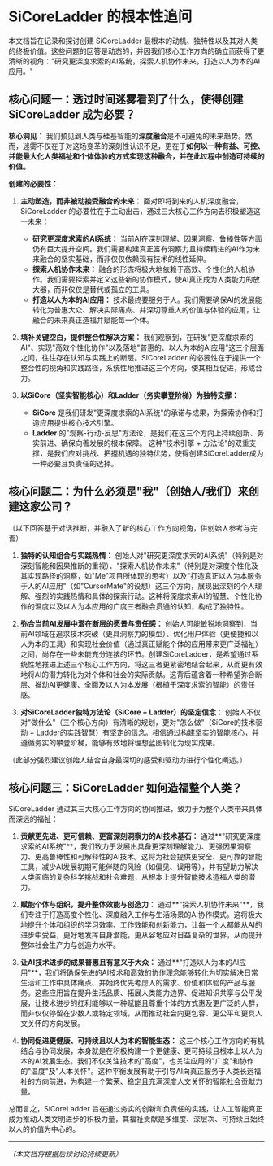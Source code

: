 # SiCoreLadder 的根本性追问

本文档旨在记录和探讨创建 SiCoreLadder 最根本的动机、独特性以及其对人类的终极价值。这些问题的回答是动态的，并因我们核心工作方向的确立而获得了更清晰的视角："研究更深度求索的AI系统，探索人机协作未来，打造以人为本的AI应用。"

## 核心问题一：透过时间迷雾看到了什么，使得创建 SiCoreLadder 成为必要？

**核心洞见：** 我们预见到人类与硅基智能的**深度融合**是不可避免的未来趋势。然而，迷雾不仅在于对这场变革的深刻性认识不足，更在于**如何以一种有益、可控、并能最大化人类福祉和个体体验的方式实现这种融合，并在此过程中创造可持续的价值。**

**创建的必要性：**

1.  **主动塑造，而非被动接受融合的未来：**
    面对即将到来的人机深度融合，SiCoreLadder 的必要性在于主动出击，通过三大核心工作方向去积极塑造这一未来：
    *   **研究更深度求索的AI系统：** 当前AI在深刻理解、因果洞察、鲁棒性等方面仍有巨大提升空间。我们需要构建真正富有洞察力且持续精进的AI作为未来融合的坚实基础，而非仅仅依赖现有技术的线性延伸。
    *   **探索人机协作未来：** 融合的形态将极大地依赖于高效、个性化的人机协作。我们需要探索并定义这些新的协作模式，使AI真正成为人类能力的放大器，而非仅仅是替代或孤立的工具。
    *   **打造以人为本的AI应用：** 技术最终要服务于人。我们需要确保AI的发展能转化为普惠大众、解决实际痛点、并深切尊重人的价值与体验的应用，让融合的未来真正造福并赋能每一个体。

2.  **填补关键空白，提供整合性解决方案：**
    我们观察到，在研发"更深度求索的AI"、实现"高效个性化协作"以及落地"普惠的、以人为本的AI应用"这三个层面之间，往往存在认知与实践上的断层。SiCoreLadder 的必要性在于提供一个整合性的视角和实践路径，系统性地推进这三个方向，使其相互促进，形成合力。

3.  **以SiCore（坚实智能核心）和Ladder（务实攀登阶梯）为独特支撑：**
    *   **SiCore** 是我们研发"更深度求索的AI系统"的承诺与成果，为探索协作和打造应用提供核心技术引擎。
    *   **Ladder** 的"观察-行动-反思"方法论，是我们在这三个方向上持续创新、务实前进、确保向善发展的根本保障。
    这种"技术引擎 + 方法论"的双重支撑，是我们应对挑战、把握机遇的独特优势，使得创建SiCoreLadder成为一种必要且负责任的选择。

## 核心问题二：为什么必须是"我"（创始人/我们）来创建这家公司？

（以下回答基于对话推断，并融入了新的核心工作方向视角，供创始人参考与完善）

1.  **独特的认知组合与实践热情：**
    创始人对"研究更深度求索的AI系统"（特别是对深刻智能和因果推断的重视）、"探索人机协作未来"（特别是对深度个性化及其实现路径的洞察，如"Me"项目所体现的思考）以及"打造真正以人为本服务于人的AI应用"（如"CursorMate"的设想）这三个方向，展现出深刻的个人理解、强烈的实践热情和具体的探索行动。这种将深度求索AI的智慧、个性化协作的温度以及以人为本应用的广度三者融会贯通的认知，构成了独特性。

2.  **弥合当前AI发展中潜在断层的愿景与责任感：**
    创始人可能敏锐地洞察到，当前AI领域在追求技术突破（更具洞察力的模型）、优化用户体验（更便捷和以人为本的工具）和实现社会价值（通过真正赋能个体的应用带来更广泛福祉）之间，尚存在一些未能充分连接的环节。创建SiCoreLadder，是希望通过系统性地推进上述三个核心工作方向，将这三者更紧密地结合起来，从而更有效地将AI的潜力转化为对个体和社会的实际贡献。这背后蕴含着一种希望弥合断层、推动AI更健康、全面及以人为本发展（根植于深度求索的智能）的责任感。

3.  **对SiCoreLadder独特方法论（SiCore + Ladder）的坚定信念：**
    创始人不仅对"做什么"（三个核心方向）有清晰的规划，更对"怎么做"（SiCore的技术驱动 + Ladder的实践智慧）有坚定的信念。相信通过构建坚实的智能核心，并遵循务实的攀登阶梯，能够有效地将理想蓝图转化为现实成果。

（此部分强烈建议创始人结合自身最深切的感受和驱动力进行个性化阐述。）

## 核心问题三：SiCoreLadder 如何造福整个人类？

SiCoreLadder 通过其三大核心工作方向的协同推进，致力于为整个人类带来具体而深远的福祉：

1.  **贡献更先进、更可信赖、更富深刻洞察力的AI技术基石：**
    通过**"研究更深度求索的AI系统"**，我们致力于发展出具备更深刻理解能力、更强因果洞察力、更高鲁棒性和可解释性的AI技术。这将为社会提供更安全、更可靠的智能工具，减少AI发展初期可能伴随的风险（如偏见、误用等），并有望助力解决人类面临的复杂科学挑战和社会难题，从根本上提升智能技术造福人类的潜力。

2.  **赋能个体与组织，提升整体效能与创造力：**
    通过**"探索人机协作未来"**，我们专注于打造高度个性化、深度融入工作与生活场景的AI协作模式。这将极大地提升个体和组织的学习效率、工作效能和创新能力，让每一个人都能从AI的进步中受益，更好地发挥自身潜能，更从容地应对日益复杂的世界，从而提升整体社会生产力与创造力水平。

3.  **让AI技术进步的成果普惠且有意义于大众：**
    通过**"打造以人为本的AI应用"**，我们将确保先进的AI技术和高效的协作理念能够转化为切实解决日常生活和工作中具体痛点、并始终优先考虑人的需求、价值和体验的产品与服务。这些应用旨在提升生活品质、拓展人类能力边界、促进知识共享与公平发展，让技术进步的红利能够以一种赋能且尊重个体的方式惠及更广泛的人群，而非仅仅停留在少数人或特定领域，从而推动社会向更包容、更公平和更具人文关怀的方向发展。

4.  **协同促进更健康、可持续且以人为本的智能生态：**
    这三个核心工作方向的有机结合与协同发展，本身就是在积极构建一个更健康、更可持续且根本上以人为本的AI发展生态。我们不仅关注技术的"高度"，也关注应用的"广度"和协作的"温度"及"人本关怀"。这种平衡发展有助于引导AI向真正服务于人类长远福祉的方向前进，为构建一个繁荣、稳定且充满深度人文关怀的智能社会贡献力量。

总而言之，SiCoreLadder 旨在通过务实的创新和负责任的实践，让人工智能真正成为推动人类文明进步的积极力量，其福祉贡献是多维度、深层次、可持续且始终以人的价值为中心的。

---
*（本文档将根据后续讨论持续更新）* 